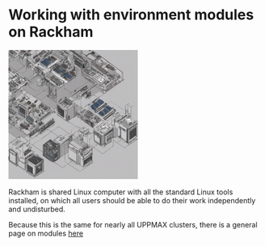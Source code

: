 # Working with environment modules on Rackham

![Working with a computer cluster module system](./img/627409_working_with_a_computer_cluster_module_system_256_x_256.png)

Rackham is shared Linux computer with all the standard Linux tools installed,
on which all users should be able to 
do their work independently and undisturbed.

Because this is the same for nearly all UPPMAX clusters,
there is a general page on modules [here](modules.md)

